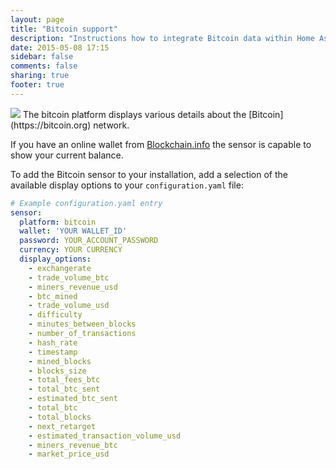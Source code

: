 ```yaml
---
layout: page
title: "Bitcoin support"
description: "Instructions how to integrate Bitcoin data within Home Assistant."
date: 2015-05-08 17:15
sidebar: false
comments: false
sharing: true
footer: true
---
```


<img src='/images/supported_brands/bitcoin.png' class='brand pull-right' />
The bitcoin platform displays various details about the [Bitcoin](https://bitcoin.org) network.

If you have an online wallet from [Blockchain.info](https://blockchain.info/) the sensor is capable to show your current balance.

To add the Bitcoin sensor to your installation, add a selection of the available display options to your `configuration.yaml` file:

```yaml
# Example configuration.yaml entry
sensor:
  platform: bitcoin
  wallet: 'YOUR WALLET_ID'
  password: YOUR_ACCOUNT_PASSWORD
  currency: YOUR CURRENCY
  display_options:
    - exchangerate
    - trade_volume_btc
    - miners_revenue_usd
    - btc_mined
    - trade_volume_usd
    - difficulty
    - minutes_between_blocks
    - number_of_transactions
    - hash_rate
    - timestamp
    - mined_blocks
    - blocks_size
    - total_fees_btc
    - total_btc_sent
    - estimated_btc_sent
    - total_btc
    - total_blocks
    - next_retarget
    - estimated_transaction_volume_usd
    - miners_revenue_btc
    - market_price_usd
```


